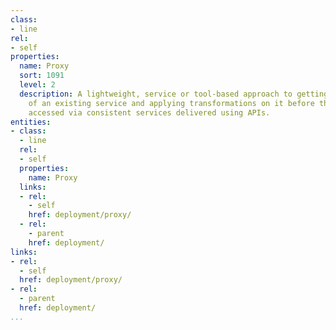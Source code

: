 ```yaml
---
class:
- line
rel:
- self
properties:
  name: Proxy
  sort: 1091
  level: 2
  description: A lightweight, service or tool-based approach to getting in the way
    of an existing service and applying transformations on it before the results are
    accessed via consistent services delivered using APIs.
entities:
- class:
  - line
  rel:
  - self
  properties:
    name: Proxy
  links:
  - rel:
    - self
    href: deployment/proxy/
  - rel:
    - parent
    href: deployment/
links:
- rel:
  - self
  href: deployment/proxy/
- rel:
  - parent
  href: deployment/
...
```

